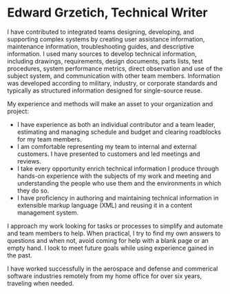 # Edward Grzetich, Technical Writer

I have contributed to integrated teams designing, developing, and supporting complex systems by creating user assistance information, maintenance information, troubleshooting guides, and descriptive information. I used many sources to develop technical information, including drawings, requirements, design documents, parts lists, test procedures, system performance metrics, direct observation and use of the subject system, and communication with other team members. Information was developed according to military, industry, or corporate standards and typically as structured information designed for single-source reuse.
  
My experience and methods will make an asset to your organization and project:
* I have experience as both an individual contributor and a team leader, estimating and managing schedule and budget and  clearing roadblocks for my team members. 
* I am comfortable representing my team to internal and external customers. I have presented to customers and led meetings and reviews.
* I take every opportunity enrich technical information I produce through hands-on experience with the subjects of my work and meeting and understanding the people who use them and the environments in which they do so.
* I have proficiency in authoring and maintaining technical information in extensible markup language (XML) and reusing it in a content management system.

I approach my work looking for tasks or processes to simplify and automate and team members to help. When practical, I try to find my own answers to questions and when not, avoid coming for help with a blank page or an empty hand. I look to meet future goals while using experience gained in the past.

I have worked successfully in the aerospace and defense and commerical software industries remotely from my home office for over six years, traveling when needed.